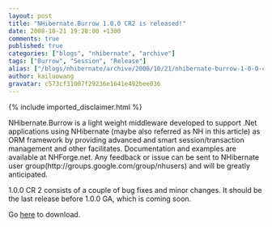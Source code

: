 ```yaml
---
layout: post
title: "NHibernate.Burrow 1.0.0 CR2 is released!"
date: 2008-10-21 19:28:00 +1300
comments: true
published: true
categories: ["blogs", "nhibernate", "archive"]
tags: ["Burrow", "Session", "Release"]
alias: ["/blogs/nhibernate/archive/2008/10/21/nhibernate-burrow-1-0-0-cr2-is-released.aspx"]
author: kailuowang
gravatar: c573cf31007f29236e1641e492bee036
---
```

{% include imported_disclaimer.html %}
<p>NHibernate.Burrow is a light weight middleware developed to support .Net applications using NHibernate (maybe also referred as NH in this article) as ORM framework by providing advanced and smart session/transaction management and other facilitates. Documentation and examples are available at NHForge.net. 
Any feedback or issue can be sent to NHibernate user group(http://groups.google.com/group/nhusers) and will be greatly anticipated.</p>
<p> 
1.0.0 CR 2 consists of a couple of bug fixes and minor changes. It should be the last release before 1.0.0 GA, which is coming soon.</p>
<p>Go <a target="_self" title="download" href="https://sourceforge.net/project/showfiles.php?group_id=216446&amp;package_id=272688">here</a> to download.</p>
